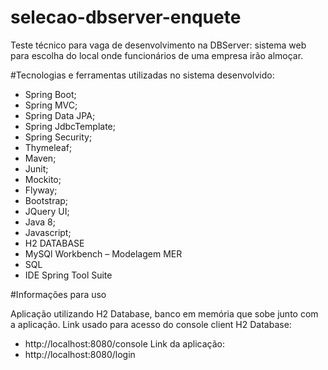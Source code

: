# selecao-dbserver-enquete
Teste técnico para vaga de desenvolvimento na DBServer: sistema web para escolha do local onde funcionários de uma empresa irão almoçar. 

#Tecnologias e ferramentas utilizadas no sistema desenvolvido:
- Spring Boot;
- Spring MVC;
- Spring Data JPA;
- Spring JdbcTemplate;
- Spring Security;
- Thymeleaf;
- Maven;
- Junit;
- Mockito;
- Flyway;
- Bootstrap;
- JQuery UI;
- Java 8;
- Javascript;
- H2 DATABASE
- MySQl Workbench – Modelagem MER
- SQL
- IDE Spring Tool Suite

#Informações para uso

Aplicação utilizando H2 Database, banco em memória que sobe junto com a aplicação.
Link usado para acesso do console client H2 Database:
- http://localhost:8080/console
Link da aplicação:
- http://localhost:8080/login